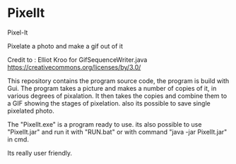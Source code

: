 # PixelIt

Pixel-It

Pixelate a photo and make a gif out of it

Credit to : Elliot Kroo for GifSequenceWriter.java https://creativecommons.org/licenses/by/3.0/

This repository contains the program source code, the program is build with Gui. The program takes a picture and makes a number of copies of it, in various degrees of pixalation. It then takes the copies and combine them to a GIF showing the stages of pixelation.
also its possible to save single pixelated photo.

The "PixelIt.exe" is a program ready to use. its also possible to use "PixelIt.jar" and run it with "RUN.bat" or with command "java -jar PixelIt.jar" in cmd.

Its really user friendly.
